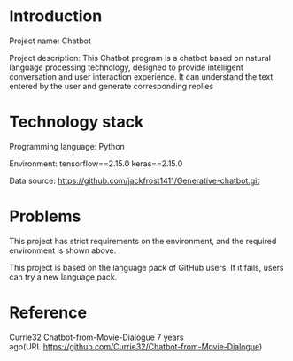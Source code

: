 # Introduction

Project name: Chatbot

Project description:
This Chatbot program is a chatbot based on natural language processing technology, designed to provide intelligent conversation and user interaction experience. It can understand the text entered by the user and generate corresponding replies

# Technology stack

Programming language: Python

Environment: tensorflow==2.15.0
keras==2.15.0

Data source: https://github.com/jackfrost1411/Generative-chatbot.git

# Problems

This project has strict requirements on the environment, and the required environment is shown above. 

This project is based on the language pack of GitHub users. If it fails, users can try a new language pack.

# Reference

Currie32 Chatbot-from-Movie-Dialogue 7 years ago(URL:https://github.com/Currie32/Chatbot-from-Movie-Dialogue)




